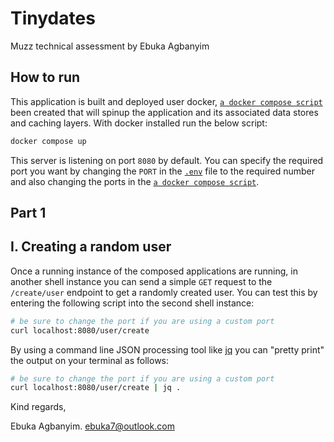 # Tinydates
Muzz technical assessment by Ebuka Agbanyim

## How to run
This application is built and deployed user docker,
[`a docker compose script`](./docker-compose.yaml) been created that will spinup the application and its associated data stores and caching layers. With docker installed run the below script:

```sh
docker compose up
```

This server is listening on port `8080` by default. You can specify the required port you want by changing the `PORT` in the [`.env`](./.env) file to the required number and also changing the ports in the [`a docker compose script`](./docker-compose.yaml).

## Part 1

## I. Creating a random user

Once a running instance of the composed applications are running, in another shell instance you can send a simple `GET` request to the `/create/user` endpoint to get a randomly created user. You can test this by entering the following script into the second shell instance:

```sh
# be sure to change the port if you are using a custom port
curl localhost:8080/user/create
```

By using a command line JSON processing tool like [jq](https://stedolan.github.io/jq/) you can
"pretty print" the output on your terminal as follows:

```sh
# be sure to change the port if you are using a custom port
curl localhost:8080/user/create | jq .
```

Kind regards,

Ebuka Agbanyim.
ebuka7@outlook.com
